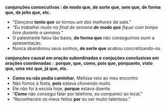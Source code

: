 
**conjunções consecutivas : de modo que, de sorte que, sem que, de forma que, de jeito que, etc.**

- *“Dançava **tanto que** se tornou um dos melhores da sala.”*
- *“Eu trabalhei muito no final de semana **de modo que** fiquei com tempo livre durante a semana.”*
- O palestrante falou tão baixo, **de forma que** não conseguimos ouvir a apresentação.
- Nunca abandonou seus sonhos, **de sorte que** acabou concretizando-os.

**conjunções causal em oração subordinadas e conjuções conclusivas em orações coordenadas :  porque, que, como, pois que, porquanto, visto que, uma vez que, já que, etc.**

- **Como eu não podia caminhar**, Melissa veio ao meu encontro
- Não fomos à festa, **pois** estava chovendo muito. 
- Ele não foi à escola hoje, **porque** estava doente.
- “**Como** não consegui falar por telefone, eu compareci ao local.”
- “Reconhecem os meus feitos **por** eu ser muito talentoso.”


